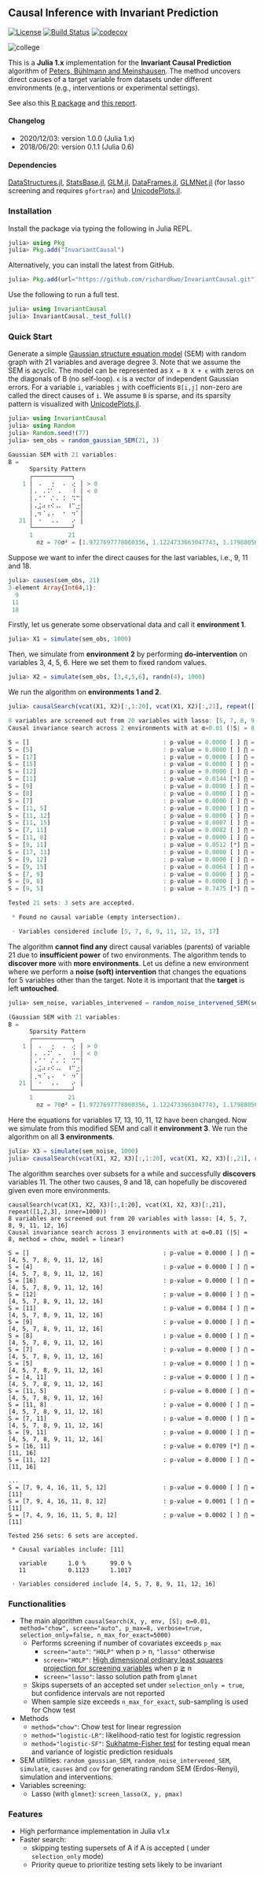 ## Causal Inference with Invariant Prediction

[![License](http://img.shields.io/badge/license-MIT-brightgreen.svg?style=flat)](LICENSE.md) [![Build Status](https://travis-ci.org/richardkwo/InvariantCausal.jl.svg?branch=master)](https://travis-ci.org/github/richardkwo/InvariantCausal.jl) [![codecov](https://codecov.io/gh/richardkwo/InvariantCausal.jl/branch/master/graph/badge.svg?token=GAKgUhTT6E)](https://codecov.io/gh/richardkwo/InvariantCausal.jl)

![college](docs/college.png)

This is a **Julia 1.x** implementation for the **Invariant Causal Prediction** algorithm of [Peters, Bühlmann and Meinshausen](https://doi.org/10.1111/rssb.12167). The method uncovers direct causes of a target variable from datasets under different environments (e.g., interventions or experimental settings). 

See also this [R package](https://cran.r-project.org/package=InvariantCausalPrediction) and [this report](docs/InvariantCausal.pdf).

#### Changelog

- 2020/12/03: version 1.0.0 (Julia 1.x)
- 2018/06/20: version 0.1.1 (Julia 0.6)

#### Dependencies

[DataStructures.jl](https://github.com/JuliaCollections/DataStructures.jl), [StatsBase.jl](https://github.com/JuliaStats/StatsBase.jl), [GLM.jl](https://github.com/JuliaStats/GLM.jl), [DataFrames.jl](https://github.com/JuliaData/DataFrames.jl), [GLMNet.jl](https://github.com/JuliaStats/GLMNet.jl) (for lasso screening and requires `gfortran`) and [UnicodePlots.jl](https://github.com/Evizero/UnicodePlots.jl).

### Installation

Install the package via typing the following in Julia REPL.

```julia
julia> using Pkg
julia> Pkg.add("InvariantCausal")
```

Alternatively, you can install the latest from GitHub.

```Julia
julia> Pkg.add(url="https://github.com/richardkwo/InvariantCausal.git")
```

Use the following to run a full test.

```julia
julia> using InvariantCausal
julia> InvariantCausal._test_full()
```

### Quick Start

Generate a simple [Gaussian structure equation model](https://en.wikipedia.org/wiki/Structural_equation_modeling?oldformat=true) (SEM) with random graph with 21 variables and average degree 3. Note that we assume the SEM is acyclic. The model can be represented as `X = B X + ϵ` with zeros on the diagonals of B (no self-loop). `ϵ` is a vector of independent Gaussian errors. For a variable `i`, variables `j` with coefficients `B[i,j]` non-zero are called the direct causes of `i`. We assume `B` is sparse, and its sparsity pattern is visualized with [UnicodePlots.jl](https://github.com/Evizero/UnicodePlots.jl).

```julia
julia> using InvariantCausal
julia> using Random
julia> Random.seed!(77)
julia> sem_obs = random_gaussian_SEM(21, 3)

Gaussian SEM with 21 variables:
B =
      Sparsity Pattern
      ┌───────────┐
    1 │⠀⠠⠀⠀⢐⠀⠀⠄⠀⢔⠀│ > 0
      │⠠⠀⠠⠨⠁⠀⠄⠀⠀⠸⠀│ < 0
      │⠠⠈⠈⠀⠌⠠⠀⠅⠀⠩⠉│
      │⠠⣨⠴⠰⠪⠠⠄⠀⠸⠉⣐│
      │⢀⠲⠈⢠⠠⠀⠀⠂⠀⠲⠁│
   21 │⠀⠐⠀⠀⠠⠠⠀⠀⠀⠔⠀│
      └───────────┘
      1          21
        nz = 70σ² = [1.9727697778060356, 1.1224733663047743, 1.1798805640594814, 1.2625825149076064, 0.8503782631176267, 0.5262963446298372, 1.3835334059064883, 1.788996301274282, 1.759286517329432, 0.842571682652995, 1.713382150423666, 1.4524484793202235, 1.9464648511794784, 1.7729995603828317, 0.7110857327642559, 1.6837378902964577, 1.085405687408806, 1.3069888003095986, 1.3933773717634643, 1.0571823834646068, 1.9187793877731028]
```

Suppose we want to infer the direct causes for the last variables, i.e., 9, 11 and 18.

```julia
julia> causes(sem_obs, 21)
3-element Array{Int64,1}:
  9
 11
 18
```

Firstly, let us generate some observational data and call it **environment 1**.

```julia
julia> X1 = simulate(sem_obs, 1000)
```

Then, we simulate from **environment 2** by performing **do-intervention** on variables 3, 4, 5, 6. Here we set them to fixed random values.

```julia
julia> X2 = simulate(sem_obs, [3,4,5,6], randn(4), 1000)
```

We run the algorithm on **environments 1 and 2**.

```julia
julia> causalSearch(vcat(X1, X2)[:,1:20], vcat(X1, X2)[:,21], repeat([1,2], inner=1000))

8 variables are screened out from 20 variables with lasso: [5, 7, 8, 9, 11, 12, 15, 17]
Causal invariance search across 2 environments with at α=0.01 (|S| = 8, method = chow, model = linear)

S = []                                      : p-value = 0.0000 [ ] ⋂ = [5, 7, 8, 9, 11, 12, 15, 17]
S = [5]                                     : p-value = 0.0000 [ ] ⋂ = [5, 7, 8, 9, 11, 12, 15, 17]
S = [17]                                    : p-value = 0.0000 [ ] ⋂ = [5, 7, 8, 9, 11, 12, 15, 17]
S = [15]                                    : p-value = 0.0000 [ ] ⋂ = [5, 7, 8, 9, 11, 12, 15, 17]
S = [12]                                    : p-value = 0.0000 [ ] ⋂ = [5, 7, 8, 9, 11, 12, 15, 17]
S = [11]                                    : p-value = 0.0144 [*] ⋂ = [11]
S = [9]                                     : p-value = 0.0000 [ ] ⋂ = [11]
S = [8]                                     : p-value = 0.0000 [ ] ⋂ = [11]
S = [7]                                     : p-value = 0.0000 [ ] ⋂ = [11]
S = [11, 5]                                 : p-value = 0.0000 [ ] ⋂ = [11]
S = [11, 12]                                : p-value = 0.0000 [ ] ⋂ = [11]
S = [11, 15]                                : p-value = 0.0007 [ ] ⋂ = [11]
S = [7, 11]                                 : p-value = 0.0082 [ ] ⋂ = [11]
S = [11, 8]                                 : p-value = 0.0000 [ ] ⋂ = [11]
S = [9, 11]                                 : p-value = 0.0512 [*] ⋂ = [11]
S = [17, 11]                                : p-value = 0.0000 [ ] ⋂ = [11]
S = [9, 12]                                 : p-value = 0.0000 [ ] ⋂ = [11]
S = [9, 15]                                 : p-value = 0.0064 [ ] ⋂ = [11]
S = [7, 9]                                  : p-value = 0.0000 [ ] ⋂ = [11]
S = [9, 8]                                  : p-value = 0.0000 [ ] ⋂ = [11]
S = [9, 5]                                  : p-value = 0.7475 [*] ⋂ = Int64[]

Tested 21 sets: 3 sets are accepted.

 * Found no causal variable (empty intersection).

 ⋅ Variables considered include [5, 7, 8, 9, 11, 12, 15, 17]
```

The algorithm **cannot find any** direct causal variables (parents) of variable 21 due to **insufficient power** of two environments. The algorithm tends to **discover more** with **more environments**. Let us define a new environment where we perform a **noise (soft) intervention** that changes the equations for 5 variables other than the target. Note it is important that the **target** is left **untouched**.

```Julia
julia> sem_noise, variables_intervened = random_noise_intervened_SEM(sem_obs, p_intervened=5, avoid=[21])

(Gaussian SEM with 21 variables:
B =
      Sparsity Pattern
      ┌───────────┐
    1 │⠀⠠⠀⠀⢐⠀⠀⠄⠀⢔⠀│ > 0
      │⠠⠀⠠⠨⠁⠀⠄⠀⠀⠸⠀│ < 0
      │⠠⠈⠈⠀⠌⠠⠀⠅⠀⠩⠉│
      │⠠⣨⠴⠰⠪⠠⠄⠀⠸⠉⣐│
      │⢀⠲⠈⢠⠠⠀⠀⠂⠀⠲⠁│
   21 │⠀⠐⠀⠀⠠⠠⠀⠀⠀⠔⠀│
      └───────────┘
      1          21
        nz = 70σ² = [1.9727697778060356, 1.1224733663047743, 1.1798805640594814, 1.2625825149076064, 0.8503782631176267, 0.5262963446298372, 1.3835334059064883, 1.788996301274282, 1.759286517329432, 0.5837984015051159, 3.01957479564807, 0.9492838187140921, 1.9398913901673531, 1.7729995603828317, 0.7110857327642559, 1.6837378902964577, 1.2089053651343495, 1.3069888003095986, 1.3933773717634643, 1.0571823834646068, 1.9187793877731028], [17, 13, 10, 11, 12])
```

Here the equations for variables 17, 13, 10, 11, 12 have been changed. Now we simulate from this modified SEM and call it **environment 3**. We run the algorithm on all **3 environments**.

```Julia
julia> X3 = simulate(sem_noise, 1000)
julia> causalSearch(vcat(X1, X2, X3)[:,1:20], vcat(X1, X2, X3)[:,21], repeat([1,2,3], inner=1000))
```

The algorithm searches over subsets for a while and successfully **discovers** variables 11. The other two causes, 9 and 18, can hopefully be discovered given even more environments.

```
causalSearch(vcat(X1, X2, X3)[:,1:20], vcat(X1, X2, X3)[:,21], repeat([1,2,3], inner=1000))
8 variables are screened out from 20 variables with lasso: [4, 5, 7, 8, 9, 11, 12, 16]
Causal invariance search across 3 environments with at α=0.01 (|S| = 8, method = chow, model = linear)

S = []                                      : p-value = 0.0000 [ ] ⋂ = [4, 5, 7, 8, 9, 11, 12, 16]
S = [4]                                     : p-value = 0.0000 [ ] ⋂ = [4, 5, 7, 8, 9, 11, 12, 16]
S = [16]                                    : p-value = 0.0000 [ ] ⋂ = [4, 5, 7, 8, 9, 11, 12, 16]
S = [12]                                    : p-value = 0.0000 [ ] ⋂ = [4, 5, 7, 8, 9, 11, 12, 16]
S = [11]                                    : p-value = 0.0084 [ ] ⋂ = [4, 5, 7, 8, 9, 11, 12, 16]
S = [9]                                     : p-value = 0.0000 [ ] ⋂ = [4, 5, 7, 8, 9, 11, 12, 16]
S = [8]                                     : p-value = 0.0000 [ ] ⋂ = [4, 5, 7, 8, 9, 11, 12, 16]
S = [7]                                     : p-value = 0.0000 [ ] ⋂ = [4, 5, 7, 8, 9, 11, 12, 16]
S = [5]                                     : p-value = 0.0000 [ ] ⋂ = [4, 5, 7, 8, 9, 11, 12, 16]
S = [4, 11]                                 : p-value = 0.0000 [ ] ⋂ = [4, 5, 7, 8, 9, 11, 12, 16]
S = [11, 5]                                 : p-value = 0.0000 [ ] ⋂ = [4, 5, 7, 8, 9, 11, 12, 16]
S = [11, 8]                                 : p-value = 0.0000 [ ] ⋂ = [4, 5, 7, 8, 9, 11, 12, 16]
S = [7, 11]                                 : p-value = 0.0000 [ ] ⋂ = [4, 5, 7, 8, 9, 11, 12, 16]
S = [9, 11]                                 : p-value = 0.0000 [ ] ⋂ = [4, 5, 7, 8, 9, 11, 12, 16]
S = [16, 11]                                : p-value = 0.0709 [*] ⋂ = [11, 16]
S = [11, 12]                                : p-value = 0.0000 [ ] ⋂ = [11, 16]
																			...
S = [7, 9, 4, 16, 11, 5, 12]                : p-value = 0.0000 [ ] ⋂ = [11]
S = [7, 9, 4, 16, 11, 8, 12]                : p-value = 0.0001 [ ] ⋂ = [11]
S = [7, 4, 9, 16, 11, 5, 8, 12]             : p-value = 0.0002 [ ] ⋂ = [11]

Tested 256 sets: 6 sets are accepted.

 * Causal variables include: [11]

   variable   	 1.0 % 		 99.0 %
   11         	 0.1123 	 1.1017

 ⋅ Variables considered include [4, 5, 7, 8, 9, 11, 12, 16]
```

### Functionalities

- The main algorithm `causalSearch(X, y, env, [S]; α=0.01, method="chow", screen="auto", p_max=8, verbose=true, selection_only=false, n_max_for_exact=5000)` 
  - Performs screening if number of covariates exceeds `p_max`
    - `screen="auto"`: `"HOLP"` when p > n, `"lasso"` otherwise
    - `screen="HOLP"`: [High dimensional ordinary least squares projection for screening variables](https://doi.org/10.1111/rssb.12127) when p ≧ n
    - `screen="lasso"`: lasso solution path from `glmnet`
  - Skips supersets of an accepted set under `selection_only = true`, but confidence intervals are not reported
  - When sample size exceeds `n_max_for_exact`, sub-sampling is used for Chow test
- Methods
  - `method="chow"`: Chow test for linear regression
  - `method="logistic-LR"`: likelihood-ratio test for logistic regression
  - `method="logistic-SF"`: [Sukhatme-Fisher test](http://www.jstor.org/stable/2286870) for testing equal mean and variance of logistic prediction residuals
- SEM utilities: `random_gaussian_SEM`, `random_noise_intervened_SEM`, `simulate`, `causes` and `cov` for generating random SEM (Erdos-Renyi), simulation and interventions.
- Variables screening:
  - Lasso (with `glmnet`): `screen_lasso(X, y, pmax)`

###  Features

- High performance implementation in Julia v1.x
- Faster search: 
  - skipping testing supersets of A if A is accepted ( under  `selection_only` mode)
  - Priority queue to prioritize testing sets likely to be invariant

